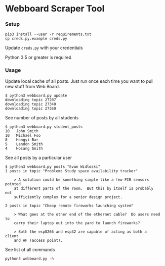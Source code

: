 # Webboard Scraper Tool

### Setup

    pip3 install --user -r requirements.txt
    cp creds.py.example creds.py
    
Update `creds.py` with your credentials

Python 3.5 or greater is required.

### Usage

Update local cache of all posts.  Just run once each time you want to pull new stuff from Web Board.

    $ python3 webboard.py update
    downloading topic 27207
    downloading topic 27340
    downloading topic 27360
    
See number of posts by all students

    $ python3 webboard.py student_posts
    10   John Smith
    10   Michael Foo
    8    Hongyi Bar
    5    Landon Smith
    4    Hosang Smith
 
See all posts by a particular user

    $ python3 webboard.py posts "Evan Widloski"
    1 posts in topic "Problem: Study space availability tracker" 

        > A solution could be something simple like a few PIR sensors pointed
        at different parts of the room.  But this by itself is probably not
        sufficiently complex for a senior design project. 

    2 posts in topic "Cheap remote fireworks launching system" 

        > What goes at the other end of the ethernet cable?  Do users need to
        carry their laptop out into the yard to launch fireworks? 

        > Both the esp8266 and esp32 are capable of acting as both a client
        and AP (access point). 
    
See list of all commands

    python3 webboard.py -h
